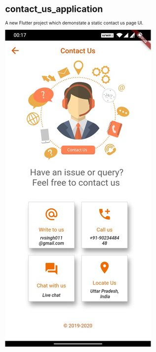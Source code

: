 # contact_us_application

A new Flutter project which demonstate a static contact us page UI. 

![Contact US Ui](contact_us.jpeg)